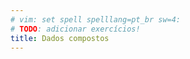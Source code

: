 ```yaml
---
# vim: set spell spelllang=pt_br sw=4:
# TODO: adicionar exercícios!
title: Dados compostos
---
```


